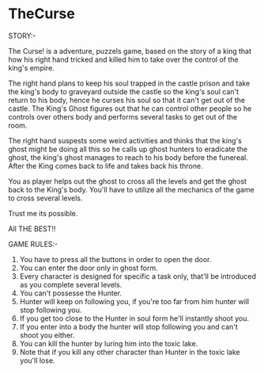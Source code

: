 # TheCurse

STORY:-

The Curse! is a adventure, puzzels game,
based on the story of a king that how his right hand tricked and killed him
to take over the control of the king's empire.

The right hand plans to keep his soul trapped in the castle prison and take 
the king's body to graveyard outside the castle so the king's soul can't 
return to his body, hence he curses his soul so that it can't get out of the 
castle. The King's Ghost figures out that he can control other people so he 
controls over others body and performs several tasks to get out of the room.

The right hand suspests some weird activities and thinks that the king's ghost
might be doing all this so he calls up ghost hunters to eradicate the ghost,
the king's ghost manages to reach to his body before the funereal. After the 
King comes back to life and takes back his throne.

You as player helps out the ghost to cross all the levels and get the ghost 
back to the King's body. 
You'll have to utilize all the mechanics of the game to cross several levels.

Trust me its possible.

All THE BEST!!


GAME RULES:-

1. You have to press all the buttons in order to open the door.
2. You can enter the door only in ghost form.
3. Every character is designed for specific a task only, that'll
   be introduced as you complete several levels.
4. You can't possesse the Hunter.
5. Hunter will keep on following you, if you're too far from him 
   hunter will stop following you.
6. If you get too close to the Hunter in soul form he'll instantly shoot you.
7. If you enter into a body the hunter will stop following you and can't 
   shoot you either.
8. You can kill the hunter by luring him into the toxic lake. 
9. Note that if you kill any other character than Hunter in the toxic lake 
   you'll lose.
